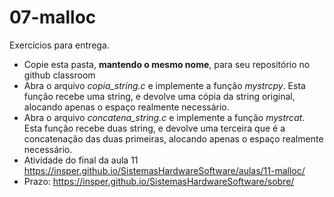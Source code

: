 # 07-malloc

Exercícios para entrega.
- Copie esta pasta, **mantendo o mesmo nome**, para seu repositório no github classroom
- Abra o arquivo *copia_string.c* e implemente a função *mystrcpy*. Esta função recebe uma string, e devolve uma cópia da string original, alocando apenas o espaço realmente necessário.
- Abra o arquivo *concatena_string.c* e implemente a função *mystrcat*. Esta função recebe duas string, e devolve uma terceira que é a concatenação das duas primeiras, alocando apenas o espaço realmente necessário.
- Atividade do final da aula 11 https://insper.github.io/SistemasHardwareSoftware/aulas/11-malloc/
- Prazo: https://insper.github.io/SistemasHardwareSoftware/sobre/


